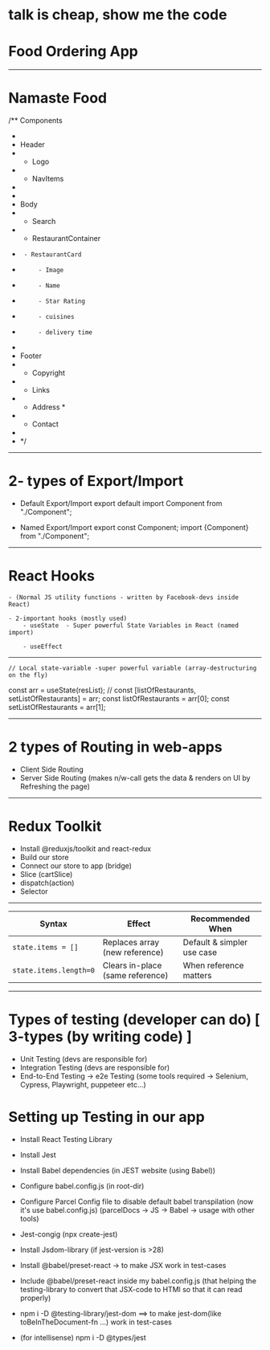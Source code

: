 # talk is cheap, show me the code

# Food Ordering App

---

# Namaste Food

/\*\* Components

-
- Header
- - Logo
- - NavItems
-
-
- Body
- - Search
- - RestaurantContainer
-      - RestaurantCard
-          - Image
-          - Name
-          - Star Rating
-          - cuisines
-          - delivery time
-
- Footer
- - Copyright
- - Links
- - Address \*
- - Contact
-
- \*/

---

# 2- types of Export/Import

- Default Export/Import
  export default <Component>
  import Component from "./Component";

- Named Export/Import
  export const Component;
  import {Component} from "./Component";

---

# React Hooks

    - (Normal JS utility functions - written by Facebook-devs inside React)

    - 2-important hooks (mostly used)
        - useState  - Super powerful State Variables in React (named import)

        - useEffect

---

    // Local state-variable -super powerful variable (array-destructuring on the fly)

const arr = useState(resList);
// const [listOfRestaurants, setListOfRestaurants] = arr;
const listOfRestaurants = arr[0];
const setListOfRestaurants = arr[1];

---

# 2 types of Routing in web-apps

- Client Side Routing
- Server Side Routing (makes n/w-call gets the data & renders on UI by Refreshing the page)

---

# Redux Toolkit

- Install @reduxjs/toolkit and react-redux
- Build our store
- Connect our store to app (bridge)
- Slice (cartSlice)
- dispatch(action)
- Selector

---

| Syntax                 | Effect                           | Recommended When           |
| ---------------------- | -------------------------------- | -------------------------- |
| `state.items = []`     | Replaces array (new reference)   | Default & simpler use case |
| `state.items.length=0` | Clears in-place (same reference) | When reference matters     |

---

# Types of testing (developer can do) [ 3-types (by writing code) ]

- Unit Testing (devs are responsible for)
- Integration Testing (devs are responsible for)
- End-to-End Testing -> e2e Testing (some tools required -> Selenium, Cypress, Playwright, puppeteer etc...)

# Setting up Testing in our app

- Install React Testing Library
- Install Jest
- Install Babel dependencies (in JEST website (using Babel))
- Configure babel.config.js (in root-dir)
- Configure Parcel Config file to disable default babel transpilation (now it's use babel.config.js) (parcelDocs -> JS -> Babel -> usage with other tools)

- Jest-congig (npx create-jest)
- Install Jsdom-library (if jest-version is >28)
- Install @babel/preset-react -> to make JSX work in test-cases
- Include @babel/preset-react inside my babel.config.js (that helping the testing-library to convert that JSX-code to HTMl so that it can read properly)
- npm i -D @testing-library/jest-dom ==> to make jest-dom(like toBeInTheDocument-fn ...) work in test-cases

- (for intellisense) npm i -D @types/jest
